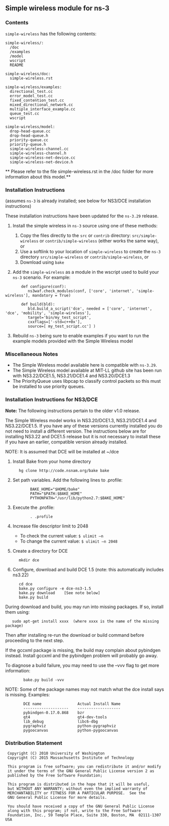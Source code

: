 ## Simple wireless module for ns-3

### Contents

`simple-wireless` has the following contents:

```
simple-wireless/:
  /doc
  /examples
  /model
  wscript
  README

simple-wireless/doc:
  simple-wireless.rst

simple-wireless/examples:
  directional_test.cc
  error_model_test.cc
  fixed_contention_test.cc
  mixed_directional_network.cc
  multiple_interface_example.cc
  queue_test.cc
  wscript

simple-wireless/model:
  drop-head-queue.cc
  drop-head-queue.h
  priority-queue.cc
  priority-queue.h
  simple-wireless-channel.cc
  simple-wireless-channel.h
  simple-wireless-net-device.cc
  simple-wireless-net-device.h
```

** Please refer to the file simple-wireless.rst in the /doc folder for more information about this model.**

### Installation Instructions

(assumes `ns-3` is already installed; see below for NS3/DCE installation instructions)

These installation instructions have been updated for the `ns-3.29` release.

1. Install the simple wireless in `ns-3` source using one of these methods:
    1. Copy the files directly to the `src` or `contrib` directory: `src/simple-wireless` or `contrib/simple-wireless` (either works the same way), or
    2. Use a softlink to your location of `simple-wireless` to create the `ns-3` directory `src/simple-wireless` or `contrib/simple-wireless`, or
    3. Download using `bake`
     
2. Add the `simple-wireless` as a module in the wscript used to build your `ns-3` scenario.  For example:
```
       def configure(conf): 
          ns3waf.check_modules(conf, ['core', 'internet', 'simple-wireless'], mandatory = True)

       def build(bld):
          bld.build_a_script('dce', needed = ['core', 'internet', 'dce', 'mobility', 'simple-wireless'],
          target='bin/my_test_script',
          cxxflags=['-std=c++0x'],
          source=[ my_test_script.cc'] )
```

3. Rebuild `ns-3` being sure to enable examples if you want to run the example models provided with the Simple Wireless model

### Miscellaneous Notes

* The Simple Wireless model available here is compatible with `ns-3.29`.
* The Simple Wireless model available at MIT-LL github site has been run with NS3.22/DCE1.5, NS3.21/DCE1.4 and NS3.20/DCE1.3
* The PriorityQueue uses libpcap to classify control packets so this must be installed to use priority queues.

### Installation Instructions for NS3/DCE

**Note:** The following instructions pertain to the older v1.0 release.

The Simple Wireless model works in NS3.20/DCE1.3, NS3.21/DCE1.4 and NS3.22/DCE1.5. 
If you have any of these versions currently installed you do not need to install a different version. 
The instructions below are for installing NS3.22 and DCE1.5 release but it is not necessary to install
these if you have an earlier, compatible version already installed.

NOTE: It is assumed that DCE will be installed at ~/dce

1. Install Bake from your home directory
```
      hg clone http://code.nsnam.org/bake bake
```

2. Set path variables. Add the following lines to .profile:
```
           BAKE_HOME="$HOME/bake"
           PATH="$PATH:$BAKE_HOME"
           PYTHONPATH="/usr/lib/python2.7:$BAKE_HOME"
```

3. Execute the .profile:

```
           . .profile
```

4. Increase file descriptor limit to 2048
    * To check the current value:  	`$ ulimit –n`
    * To change the current value: 	`$ ulimit –n 2048`

5. Create a directory for DCE
```
      mkdir dce 
```

6. Configure, download and build DCE 1.5 (note: this automatically includes ns3.22)
```
      cd dce
      bake.py configure -e dce-ns3-1.5
      bake.py download    [See note below]
      bake.py build
```
   During download and build, you may run into missing packages. If so, install them using:

```
   sudo apt-get install xxxx  (where xxxx is the name of the missing package)
```
   Then after installing re-run the download or build command before proceeding to the next step.

   If the gccxml package is missing, the build may complain about pybindgen instead.  Install gccxml and the pybindgen problem will probably go away. 

   To diagnose a build failure, you may need to use the –vvv flag to get more information:
```
        bake.py build -vvv
```
   NOTE: Some of the package names may not match what the dce install says is missing. Examples:

```
        DCE name                Actual Install Name
        --------------------    -------------------
        pybindgen-0.17.0.868    bzr
        qt4                     qt4-dev-tools
        lib_debug               libc6-dbg
        pygraphviz              python-pygraphviz
        pygoocanvas             python-pygoocanvas
```


### Distribution Statement

```
 Copyright (C) 2010 University of Washington
 Copyright (C) 2015 Massachusetts Institute of Technology

 This program is free software; you can redistribute it and/or modify
 it under the terms of the GNU General Public License version 2 as
 published by the Free Software Foundation;

 This program is distributed in the hope that it will be useful,
 but WITHOUT ANY WARRANTY; without even the implied warranty of
 MERCHANTABILITY or FITNESS FOR A PARTICULAR PURPOSE.  See the
 GNU General Public License for more details.
 
 You should have received a copy of the GNU General Public License
 along with this program; if not, write to the Free Software
 Foundation, Inc., 59 Temple Place, Suite 330, Boston, MA  02111-1307  USA
```
